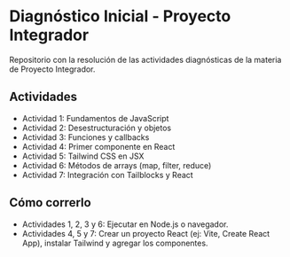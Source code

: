 # Diagnóstico Inicial - Proyecto Integrador

Repositorio con la resolución de las actividades diagnósticas de la materia de Proyecto Integrador.

## Actividades

- Actividad 1: Fundamentos de JavaScript
- Actividad 2: Desestructuración y objetos
- Actividad 3: Funciones y callbacks
- Actividad 4: Primer componente en React
- Actividad 5: Tailwind CSS en JSX
- Actividad 6: Métodos de arrays (map, filter, reduce)
- Actividad 7: Integración con Tailblocks y React

## Cómo correrlo

- Actividades 1, 2, 3 y 6: Ejecutar en Node.js o navegador.
- Actividades 4, 5 y 7: Crear un proyecto React (ej: Vite, Create React App), instalar Tailwind y agregar los componentes.